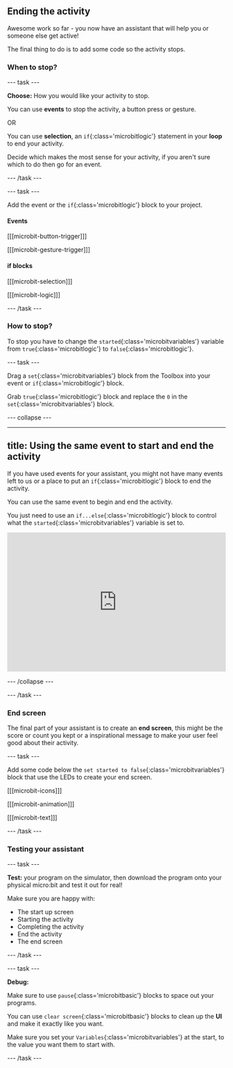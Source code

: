 ## Ending the activity

Awesome work so far - you now have an assistant that will help you or someone else get active!

The final thing to do is to add some code so the activity stops. 

### When to stop?

--- task ---

**Choose:** How you would like your activity to stop.

You can use **events** to stop the activity, a button press or gesture. 

OR

You can use **selection**, an `if`{:class='microbitlogic'} statement in your **loop** to end your activity. 

Decide which makes the most sense for your activity, if you aren't sure which to do then go for an event. 

--- /task ---

--- task ---

Add the event or the `if`{:class='microbitlogic'} block to your project. 

#### Events

[[[microbit-button-trigger]]]

[[[microbit-gesture-trigger]]]

#### if blocks

[[[microbit-selection]]]

[[[microbit-logic]]]

--- /task ---

### How to stop?

To stop you have to change the `started`{:class='microbitvariables'} variable from `true`{:class='microbitlogic'} to `false`{:class='microbitlogic'}. 

--- task ---

Drag a `set`{:class='microbitvariables'} block from the Toolbox into your event or `if`{:class='microbitlogic'} block. 

Grab `true`{:class='microbitlogic'} block and replace the `0` in the `set`{:class='microbitvariables'} block.

--- collapse ---

---
title: Using the same event to start and end the activity
---

If you have used events for your assistant, you might not have many events left to us or a place to put an `if`{:class='microbitlogic'} block to end the activity.

You can use the same event to begin and end the activity. 

You just need to use an `if...else`{:class='microbitlogic'} block to control what the `started`{:class='microbitvariables'} variable is set to. 

<div style="position:relative;height:calc(250px + 5em);width:100%;overflow:hidden;"><iframe style="position:relative;top:0;left:0;width:100%;height:100%;" src="https://makecode.microbit.org/---codeembed#pub:_cqUVAkDFMEDe" allowfullscreen="allowfullscreen" frameborder="0" sandbox="allow-scripts allow-same-origin"></iframe></div>

--- /collapse ---

--- /task ---

### End screen

The final part of your assistant is to create an **end screen**, this might be the score or count you kept or a inspirational message to make your user feel good about their activity. 

--- task ---

Add some code below the `set started to false`{:class='microbitvariables'} block that use the LEDs to create your end screen. 

[[[microbit-icons]]]

[[[microbit-animation]]]

[[[microbit-text]]]

--- /task ---

### Testing your assistant

--- task ---

**Test:** your program on the simulator, then download the program onto your physical micro:bit and test it out for real!

Make sure you are happy with:
+ The start up screen
+ Starting the activity
+ Completing the activity
+ End the activity
+ The end screen

--- /task ---

--- task ---

**Debug:**

Make sure to use `pause`{:class='microbitbasic'} blocks to space out your programs. 

You can use `clear screen`{:class='microbitbasic'} blocks to clean up the **UI** and make it exactly like you want. 

Make sure you set your `Variables`{:class='microbitvariables'} at the start, to the value you want them to start with. 

--- /task ---